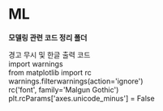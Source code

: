 # ML
**모델링 관련 코드 정리 폴더**

경고 무시 및 한글 출력 코드<br>
import warnings<br>
from matplotlib import rc<br>
warnings.filterwarnings(action='ignore')<br>
rc('font', family='Malgun Gothic')<br>
plt.rcParams['axes.unicode_minus'] = False<br>
